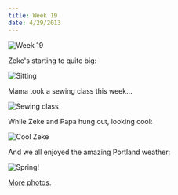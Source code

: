 ```yaml
---
title: Week 19
date: 4/29/2013
---
```


![Week 19](https://lh5.googleusercontent.com/-qActYqzGblU/UX848-beeHI/AAAAAAAAMGE/jZNOA8ikPL0/w671-h672/Zeek+Week+19+Graphic.jpg)

Zeke's starting to quite big:

![Sitting](https://lh6.googleusercontent.com/-O66kios3P0Y/UX85AYfY2YI/AAAAAAAAMG4/uwndTDaBsII/w447-h672/DSC_0047.JPG)

Mama took a sewing class this week...

![Sewing class](https://lh5.googleusercontent.com/-woUPtk4Pq3o/UX85DUczLtI/AAAAAAAAMH0/o2LF1upng7s/w1011-h672/DSC_0090.JPG)

While Zeke and Papa hung out, looking cool:

![Cool Zeke](https://lh6.googleusercontent.com/-N8g0zN0GcZ8/UX85EceMNvI/AAAAAAAAMIE/WcgMbTfSnF8/w1011-h672/DSC_0082.JPG)

And we all enjoyed the amazing Portland weather:

![Spring!](https://lh5.googleusercontent.com/-kryrGC5MxKI/UX85FbdTOmI/AAAAAAAAMIU/BNvn_ZaWLLs/w447-h672/DSC_0165.JPG)

[More photos](https://plus.google.com/photos/109995794392976695103/albums/5872475044217995073).
